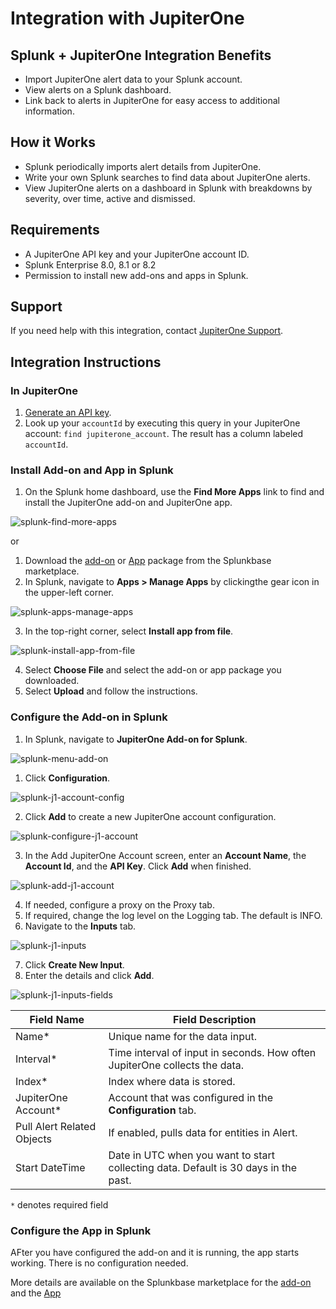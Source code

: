 # Integration with JupiterOne

## Splunk + JupiterOne Integration Benefits

- Import JupiterOne alert data to your Splunk account.
- View alerts on a Splunk dashboard.
- Link back to alerts in JupiterOne for easy access to additional information.

## How it Works

- Splunk periodically imports alert details from JupiterOne.
- Write your own Splunk searches to find data about JupiterOne alerts.
- View JupiterOne alerts on a dashboard in Splunk with breakdowns by severity, over time, active and dismissed. 

## Requirements

- A JupiterOne API key and your JupiterOne account ID.
- Splunk Enterprise 8.0, 8.1 or 8.2
- Permission to install new add-ons and apps in Splunk.

## Support

If you need help with this integration, contact [JupiterOne Support](https://support.jupiterone.io).

## Integration Instructions

### In JupiterOne

1. [Generate an API key](https://support.jupiterone.io/hc/en-us/articles/360025847594-Enable-API-Key-Access).
2. Look up your `accountId` by executing this query in your JupiterOne account: `find jupiterone_account`. The result has a column labeled `accountId`.

### Install Add-on and App in Splunk

1. On the Splunk home dashboard, use the **Find More Apps** link to find and install the JupiterOne add-on and JupiterOne app.

![splunk-find-more-apps](../../../assets/splunk-find-more-apps.png)

or

1. Download the [add-on](https://splunkbase.splunk.com/app/6138) or [App](https://splunkbase.splunk.com/app/6139) package from the Splunkbase marketplace.
2. In Splunk, navigate to **Apps > Manage Apps** by clickingthe gear icon in the upper-left corner.

![splunk-apps-manage-apps](../../../assets/splunk-apps-manage-apps.png)

3. In the top-right corner, select **Install app from file**.

![splunk-install-app-from-file](../../../assets/splunk-install-app-from-file.png)

4. Select **Choose File** and select the add-on or app package you downloaded.
5. Select **Upload** and follow the instructions.

### Configure the Add-on in Splunk

1. In Splunk, navigate to **JupiterOne Add-on for Splunk**.

![splunk-menu-add-on](../../../assets/splunk-menu-add-on.png)

1. Click **Configuration**.

![splunk-j1-account-config](../../../assets/splunk-j1-account-config.png)

2. Click **Add** to create a new JupiterOne account configuration.

![splunk-configure-j1-account](../../../assets/splunk-configure-j1-account.png)

3. In the Add JupiterOne Account screen, enter an **Account Name**, the **Account Id**, and the **API Key**. Click **Add** when finished.

![splunk-add-j1-account](../../../assets/splunk-add-j1-account.png)

4. If needed, configure a proxy on the Proxy tab.
5. If required, change the log level on the Logging tab. The default is INFO.
6. Navigate to the **Inputs** tab.

![splunk-j1-inputs](../../../assets/splunk-j1-inputs.png)

7. Click **Create New Input**.
8. Enter the details and click **Add**.

![splunk-j1-inputs-fields](../../../assets/splunk-j1-inputs-fields.png)

| Field Name | Field Description                  |
| ------------------ | -----------------------------------|
| Name*               | Unique name for the data input.     |
| Interval*           | Time interval of input in seconds. How often JupiterOne collects the data.  |
| Index*              | Index where data is stored.    |
| JupiterOne Account* | Account that was configured in the **Configuration** tab. |
| Pull Alert Related Objects | If enabled, pulls data for entities in Alert. |
| Start DateTime | Date in UTC when you want to start collecting data. Default is 30 days in the past. |

`*` denotes required field

### Configure the App in Splunk

AFter you have configured the add-on and it is running, the app starts working. There is no configuration needed.

More details are available on the Splunkbase marketplace for the [add-on](https://splunkbase.splunk.com/app/6138) and the [App](https://splunkbase.splunk.com/app/6139)
